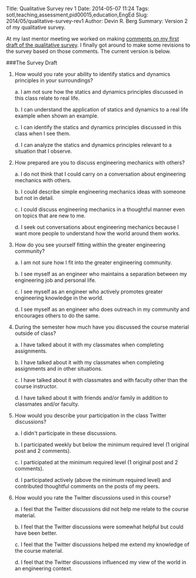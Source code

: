 Title: Qualitative Survey rev 1
Date: 2014-05-07 11:24
Tags: sotl,teaching,assessment,pid00015,education,EngEd
Slug: 2014/05/qualitative-survey-rev1
Author: Devin R. Berg
Summary: Version 2 of my qualitative survey.

At my last mentor meeting we worked on making [comments on my first draft of the qualitative survey](|filename|/blog/Progress/qualitative-survey-rev0-edit.md). I finally got around to make some revisions to the survey based on those comments. The current version is below.

###The Survey Draft
1. How would you rate your ability to identify statics and dynamics principles in your surroundings?

    a. I am not sure how the statics and dynamics principles discussed in this class relate to real life.
	
    b. I can understand the application of statics and dynamics to a real life example when shown an example.
	
    c. I can identify the statics and dynamics principles discussed in this class when I see them.
	
    d. I can analyze the statics and dynamics principles relevant to a situation that I observe.


2. How prepared are you to discuss engineering mechanics with others?

    a. I do not think that I could carry on a conversation about engineering mechanics with others.

    b. I could describe simple engineering mechanics ideas with someone but not in detail.

    c. I could discuss engineering mechanics in a thoughtful manner even on topics that are new to me.

    d. I seek out conversations about engineering mechanics because I want more people to understand how the world around them works.

3. How do you see yourself fitting within the greater engineering community?

    a. I am not sure how I fit into the greater engineering community.

    b. I see myself as an engineer who maintains a separation between my engineering job and personal life.

    c. I see myself as an engineer who actively promotes greater engineering knowledge in the world.

    d. I see myself as an engineer who does outreach in my community and encourages others to do the same.
	
	
4. During the semester how much have you discussed the course material outside of class?

    a. I have talked about it with my classmates when completing assignments.
	
    b. I have talked about it with my classmates when completing assignments and in other situations.
	
    c. I have talked about it with classmates and with faculty other than the course instructor.
	
    d. I have talked about it with friends and/or family in addition to classmates and/or faculty.


5. How would you describe your participation in the class Twitter discussions?

    a. I didn't participate in these discussions.

    b. I participated weekly but below the minimum required level (1 original post and 2 comments).

    c. I participated at the minimum required level (1 original post and 2 comments).

    d. I participated actively (above the minimum required level) and contributed thoughtful comments on the posts of my peers.

6. How would you rate the Twitter discussions used in this course?

    a. I feel that the Twitter discussions did not help me relate to the course material.

    b. I feel that the Twitter discussions were somewhat helpful but could have been better.

    c. I feel that the Twitter discussions helped me extend my knowledge of the course material.

    d. I feel that the Twitter discussions influenced my view of the world in an engineering context.
